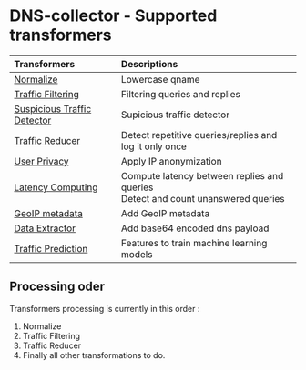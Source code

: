 # DNS-collector - Supported transformers

| Transformers                                                      | Descriptions                                |
| :-----------------------------------------------------------------|:--------------------------------------------|
| [Normalize](transformers/transform_normalize.md)                  | Lowercase qname                             |
| [Traffic Filtering](transformers/transform_trafficfiltering.md)   | Filtering queries and replies               |
| [Suspicious Traffic Detector](transformers/transform_suspiciousdetector.md)   | Supicious traffic detector               |
| [Traffic Reducer](transformers/transform_trafficreducer.md)       | Detect repetitive queries/replies and log it only once        |
| [User Privacy](transformers/transform_userprivacy.md)             | Apply IP anonymization                      |
| [Latency Computing](transformers/transform_latency.md)            | Compute latency between replies and queries<br />Detect and count unanswered queries |
| [GeoIP metadata](transformers/transform_geoip.md)                 | Add GeoIP metadata                          |
| [Data Extractor](transformers/transform_dataextractor.md)         | Add base64 encoded dns payload                        |
| [Traffic Prediction](transformers/transform_trafficprediction.md) | Features to train machine learning models              |

## Processing oder

Transformers processing is currently in this order :

1. Normalize
2. Traffic Filtering
3. Traffic Reducer
4. Finally all other transformations to do.
